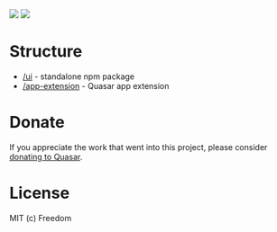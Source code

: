 <img src="https://img.shields.io/npm/v/quasar-ui-sample-ext.svg?label=quasar-ui-sample-ext">
<img src="https://img.shields.io/npm/v/quasar-app-extension-sample-ext.svg?label=quasar-app-extension-sample-ext">

# Structure
* [/ui](ui) - standalone npm package
* [/app-extension](app-extension) - Quasar app extension

# Donate
If you appreciate the work that went into this project, please consider [donating to Quasar](https://donate.quasar.dev).

# License
MIT (c) Freedom
